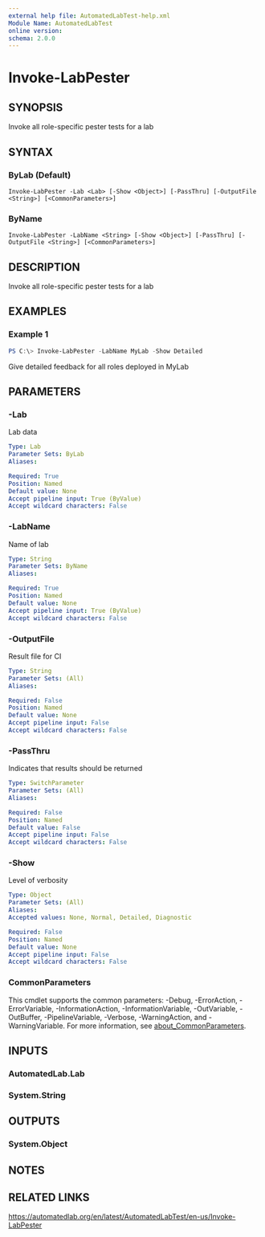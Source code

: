 ```yaml
---
external help file: AutomatedLabTest-help.xml
Module Name: AutomatedLabTest
online version:
schema: 2.0.0
---
```


# Invoke-LabPester

## SYNOPSIS
Invoke all role-specific pester tests for a lab

## SYNTAX

### ByLab (Default)
```
Invoke-LabPester -Lab <Lab> [-Show <Object>] [-PassThru] [-OutputFile <String>] [<CommonParameters>]
```

### ByName
```
Invoke-LabPester -LabName <String> [-Show <Object>] [-PassThru] [-OutputFile <String>] [<CommonParameters>]
```

## DESCRIPTION
Invoke all role-specific pester tests for a lab

## EXAMPLES

### Example 1
```powershell
PS C:\> Invoke-LabPester -LabName MyLab -Show Detailed
```

Give detailed feedback for all roles deployed in MyLab

## PARAMETERS

### -Lab
Lab data

```yaml
Type: Lab
Parameter Sets: ByLab
Aliases:

Required: True
Position: Named
Default value: None
Accept pipeline input: True (ByValue)
Accept wildcard characters: False
```

### -LabName
Name of lab

```yaml
Type: String
Parameter Sets: ByName
Aliases:

Required: True
Position: Named
Default value: None
Accept pipeline input: True (ByValue)
Accept wildcard characters: False
```

### -OutputFile
Result file for CI

```yaml
Type: String
Parameter Sets: (All)
Aliases:

Required: False
Position: Named
Default value: None
Accept pipeline input: False
Accept wildcard characters: False
```

### -PassThru
Indicates that results should be returned

```yaml
Type: SwitchParameter
Parameter Sets: (All)
Aliases:

Required: False
Position: Named
Default value: False
Accept pipeline input: False
Accept wildcard characters: False
```

### -Show
Level of verbosity

```yaml
Type: Object
Parameter Sets: (All)
Aliases:
Accepted values: None, Normal, Detailed, Diagnostic

Required: False
Position: Named
Default value: None
Accept pipeline input: False
Accept wildcard characters: False
```

### CommonParameters
This cmdlet supports the common parameters: -Debug, -ErrorAction, -ErrorVariable, -InformationAction, -InformationVariable, -OutVariable, -OutBuffer, -PipelineVariable, -Verbose, -WarningAction, and -WarningVariable. For more information, see [about_CommonParameters](http://go.microsoft.com/fwlink/?LinkID=113216).

## INPUTS

### AutomatedLab.Lab
### System.String
## OUTPUTS

### System.Object
## NOTES

## RELATED LINKS
https://automatedlab.org/en/latest/AutomatedLabTest/en-us/Invoke-LabPester

